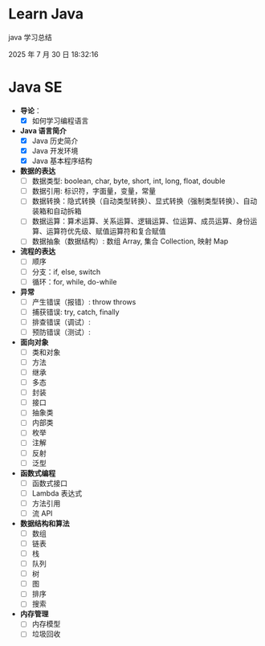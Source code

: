 # Learn Java

java 学习总结

2025 年 7 月 30 日 18:32:16

# Java SE

- **导论**：
  - [x] 如何学习编程语言
- **Java 语言简介**
  - [x] Java 历史简介
  - [x] Java 开发环境
  - [x] Java 基本程序结构
- **数据的表达**
  - [ ] 数据类型: boolean, char, byte, short, int, long, float, double
  - [ ] 数据引用: 标识符，字面量，变量，常量
  - [ ] 数据转换：隐式转换（自动类型转换）、显式转换（强制类型转换）、自动装箱和自动拆箱
  - [ ] 数据运算：算术运算、关系运算、逻辑运算、位运算、成员运算、身份运算、运算符优先级、赋值运算符和复合赋值
  - [ ] 数据抽象（数据结构）: 数组 Array, 集合 Collection, 映射 Map
- **流程的表达**
  - [ ] 顺序
  - [ ] 分支：if, else, switch
  - [ ] 循环：for, while, do-while
- **异常**
  - [ ] 产生错误（报错）: throw throws
  - [ ] 捕获错误: try, catch, finally
  - [ ] 排查错误（调试）:
  - [ ] 预防错误（测试）:
- **面向对象**
  - [ ] 类和对象
  - [ ] 方法
  - [ ] 继承
  - [ ] 多态
  - [ ] 封装
  - [ ] 接口
  - [ ] 抽象类
  - [ ] 内部类
  - [ ] 枚举
  - [ ] 注解
  - [ ] 反射
  - [ ] 泛型
- **函数式编程**
  - [ ] 函数式接口
  - [ ] Lambda 表达式
  - [ ] 方法引用
  - [ ] 流 API
- **数据结构和算法**
  - [ ] 数组
  - [ ] 链表
  - [ ] 栈
  - [ ] 队列
  - [ ] 树
  - [ ] 图
  - [ ] 排序
  - [ ] 搜索
- **内存管理**
  - [ ] 内存模型
  - [ ] 垃圾回收
